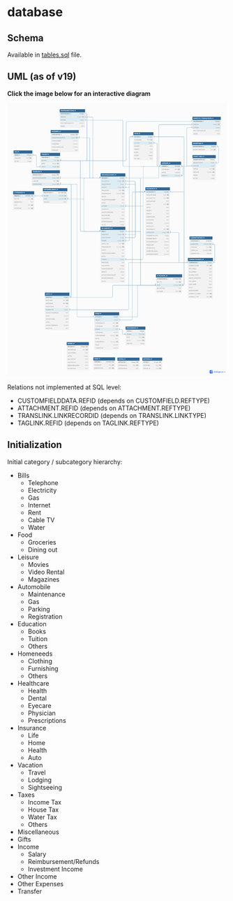 database
========

## Schema

Available in [tables.sql](tables.sql) file.

## UML (as of v19)

**Click the image below for an interactive diagram**

[![ER diagram](tables.png)](https://dbdiagram.io/d/640ba8f4296d97641d871522)

Relations not implemented at SQL level:

* CUSTOMFIELDDATA.REFID (depends on CUSTOMFIELD.REFTYPE)
* ATTACHMENT.REFID (depends on ATTACHMENT.REFTYPE)
* TRANSLINK.LINKRECORDID (depends on TRANSLINK.LINKTYPE)
* TAGLINK.REFID (depends on TAGLINK.REFTYPE)

## Initialization

Initial category / subcategory hierarchy:

* Bills
  * Telephone
  * Electricity
  * Gas
  * Internet
  * Rent
  * Cable TV
  * Water
* Food
  * Groceries
  * Dining out
* Leisure
  * Movies
  * Video Rental
  * Magazines
* Automobile
  * Maintenance
  * Gas
  * Parking
  * Registration
* Education
  * Books
  * Tuition
  * Others
* Homeneeds
  * Clothing
  * Furnishing
  * Others
* Healthcare
  * Health
  * Dental
  * Eyecare
  * Physician
  * Prescriptions
* Insurance
  * Life
  * Home
  * Health
  * Auto
* Vacation
  * Travel
  * Lodging
  * Sightseeing
* Taxes
  * Income Tax
  * House Tax
  * Water Tax
  * Others
* Miscellaneous
* Gifts
* Income
  * Salary
  * Reimbursement/Refunds
  * Investment Income
* Other Income
* Other Expenses
* Transfer
